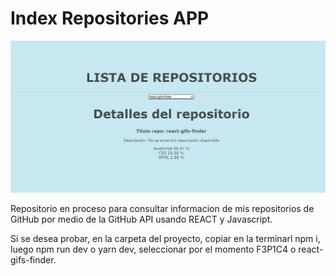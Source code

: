 # Index Repositories APP

![IndexReposApp](./src/assets/indexRepos.png)

Repositorio en proceso para consultar informacion de mis repositorios de GitHub por medio de la GitHub API usando REACT y Javascript.

Si se desea probar, en la carpeta del proyecto, copiar en la terminarl npm i, luego npm run dev o yarn dev, seleccionar por el momento F3P1C4 o react-gifs-finder.
